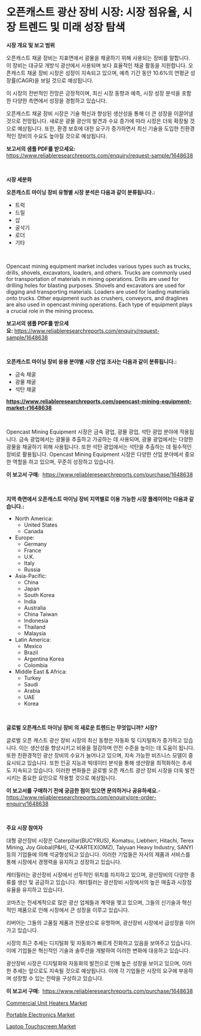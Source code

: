 <p><h1>오픈캐스트 광산 장비 시장: 시장 점유율, 시장 트렌드 및 미래 성장 탐색</h1></p><p><strong>시장 개요 및 보고 범위</strong></p>
<p><p>오픈캐스트 채굴 장비는 지표면에서 광물을 채굴하기 위해 사용되는 장비를 말합니다. 이 장비는 대규모 개방식 광산에서 사용되며 보다 효율적인 채굴 활동을 지원합니다. 오픈캐스트 채굴 장비 시장은 성장이 지속되고 있으며, 예측 기간 동안 10.6%의 연평균 성장률(CAGR)을 보일 것으로 예상됩니다. </p><p>이 시장의 전반적인 전망은 긍정적이며, 최신 시장 동향과 예측, 시장 성장 분석을 포함한 다양한 측면에서 성장을 경험하고 있습니다. </p><p>오픈캐스트 채굴 장비 시장은 기술 혁신과 향상된 생산성을 통해 더 큰 성장을 이끌어낼 것으로 전망됩니다. 새로운 광물 광산의 발견과 수요 증가에 따라 시장은 더욱 확장될 것으로 예상됩니다. 또한, 환경 보호에 대한 요구가 증가하면서 최신 기술을 도입한 친환경적인 장비의 수요도 높아질 것으로 예상됩니다.</p></p>
<p><strong>보고서의 샘플 PDF를 받으세요:</strong> <a href="https://www.reliableresearchreports.com/enquiry/request-sample/1648638">https://www.reliableresearchreports.com/enquiry/request-sample/1648638</a></p>
<p>&nbsp;</p>
<p><strong>시장 세분화</strong></p>
<p><strong>오픈캐스트 마이닝 장비 유형별 시장 분석은 다음과 같이 분류됩니다.:</strong></p>
<p><ul><li>트럭</li><li>드릴</li><li>삽</li><li>굴삭기</li><li>로더</li><li>기타</li></ul></p>
<p>&nbsp;</p>
<p><p>Opencast mining equipment market includes various types such as trucks, drills, shovels, excavators, loaders, and others. Trucks are commonly used for transportation of materials in mining operations. Drills are used for drilling holes for blasting purposes. Shovels and excavators are used for digging and transporting materials. Loaders are used for loading materials onto trucks. Other equipment such as crushers, conveyors, and draglines are also used in opencast mining operations. Each type of equipment plays a crucial role in the mining process.</p></p>
<p><strong>보고서의 샘플 PDF를 받으세요:</strong>&nbsp;<a href="https://www.reliableresearchreports.com/enquiry/request-sample/1648638">https://www.reliableresearchreports.com/enquiry/request-sample/1648638</a></p>
<p>&nbsp;</p>
<p><strong> 오픈캐스트 마이닝 장비 응용 분야별 시장 산업 조사는 다음과 같이 분류됩니다.:</strong></p>
<p><ul><li>금속 채굴</li><li>광물 채굴</li><li>석탄 채굴</li></ul></p>
<p><strong><a href="https://www.reliableresearchreports.com/opencast-mining-equipment-market-r1648638">https://www.reliableresearchreports.com/opencast-mining-equipment-market-r1648638</a></strong></p>
<p>&nbsp;</p>
<p><p>Opencast Mining Equipment 시장은 금속 광업, 광물 광업, 석탄 광업 분야에 적용됩니다. 금속 광업에서는 광물을 추출하고 가공하는 데 사용되며, 광물 광업에서는 다양한 광물을 채굴하기 위해 사용됩니다. 또한 석탄 광업에서는 석탄을 추출하는 데 필수적인 장비로 활용됩니다. Opencast Mining Equipment 시장은 다양한 산업 분야에서 중요한 역할을 하고 있으며, 꾸준히 성장하고 있습니다.</p></p>
<p><strong>이 보고서 구매:</strong>&nbsp; <a href="https://www.reliableresearchreports.com/purchase/1648638">https://www.reliableresearchreports.com/purchase/1648638</a></p>
<p>&nbsp;</p>
<p><strong>지역 측면에서 오픈캐스트 마이닝 장비 지역별로 이용 가능한 시장 플레이어는 다음과 같습니다.:</strong></p>
<p><ul>
    <li>
        North America:
        <ul>
            <li>United States</li>
            <li>Canada</li>
        </ul>
    </li>
    <li>
        Europe:
        <ul>
            <li>Germany</li>
            <li>France</li>
            <li>U.K.</li>
            <li>Italy</li>
            <li>Russia</li>
        </ul>
    </li>
    <li>
        Asia-Pacific:
        <ul>
            <li>China</li>
            <li>Japan</li>
            <li>South Korea</li>
            <li>India</li>
            <li>Australia</li>
            <li>China Taiwan</li>
            <li>Indonesia</li>
            <li>Thailand</li>
            <li>Malaysia</li>
        </ul>
    </li>
    <li>
        Latin America:
        <ul>
            <li>Mexico</li>
            <li>Brazil</li>
            <li>Argentina Korea</li>
            <li>Colombia</li>
        </ul>
    </li>
    <li>
        Middle East & Africa:
        <ul>
            <li>Turkey</li>
            <li>Saudi</li>
            <li>Arabia</li>
            <li>UAE</li>
            <li>Korea</li>
        </ul>
    </li>
    </ul></p>
<p>&nbsp;</p>
<p><strong>글로벌 오픈캐스트 마이닝 장비 의 새로운 트렌드는 무엇입니까? 시장?</strong></p>
<p><p>글로벌 오픈 캐스트 광산 장비 시장의 최신 동향은 자동화 및 디지털화가 증가하고 있습니다. 이는 생산성을 향상시키고 비용을 절감하며 안전 수준을 높이는 데 도움이 됩니다. 또한 친환경적인 광산 장비의 수요가 늘어나고 있으며, 지속 가능한 비즈니스 모델이 중요시되고 있습니다. 또한 인공 지능과 빅데이터 분석을 통해 생산량을 최적화하는 추세도 지속되고 있습니다. 이러한 변화들은 글로벌 오픈 캐스트 광산 장비 시장을 더욱 발전시키는 중요한 요인으로 작용할 것으로 예상됩니다.</p></p>
<p><strong>이 보고서를 구매하기 전에 궁금한 점이 있으면 문의하거나 공유하세요.</strong>- <a href="https://www.reliableresearchreports.com/enquiry/pre-order-enquiry/1648638">https://www.reliableresearchreports.com/enquiry/pre-order-enquiry/1648638</a></p>
<p>&nbsp;</p>
<p><strong>주요 시장 참여자</strong></p>
<p><p>대형 광산장비 시장은 Caterpillar(BUCYRUS), Komatsu, Liebherr, Hitachi, Terex Mining, Joy Global(P&H), IZ-KARTEX(OMZ), Taiyuan Heavy Industry, SANYI 등의 기업들에 의해 석궁형성되고 있습니다. 이러한 기업들은 자사의 제품과 서비스를 통해 시장에서 경쟁력을 유지하고 성장하고 있습니다. </p><p>캐터필러는 광산장비 시장에서 선두적인 위치를 차지하고 있으며, 광산장비의 다양한 종류를 생산 및 공급하고 있습니다. 캐터필러는 광산장비 시장에서의 높은 매출과 시장점유율을 유지하고 있습니다. </p><p>코마츠는 전세계적으로 많은 광산 업체들과 계약을 맺고 있으며, 그들의 신기술과 혁신적인 제품으로 인해 시장에서 큰 성장을 이루고 있습니다. </p><p>리버어는 그들의 고품질 제품과 전문성으로 유명하며, 광산장비 시장에서 급성장을 이어가고 있습니다. </p><p>시장의 최근 추세는 디지털화 및 자동화가 빠르게 진화하고 있음을 보여주고 있습니다. 이에 기업들은 혁신적인 기술과 솔루션을 개발하여 이러한 변화에 대응하고 있습니다. </p><p>광산장비 시장은 디지털화와 자동화의 발전으로 인해 높은 성장을 보이고 있으며, 이러한 추세는 앞으로도 지속될 것으로 예상됩니다. 이에 각 기업들은 시장의 요구에 부응하며 성장할 수 있는 전략을 구상하고 있습니다.</p></p>
<p><strong>이 보고서 구매:</strong>&nbsp;&nbsp;<a href="https://www.reliableresearchreports.com/purchase/1648638">https://www.reliableresearchreports.com/purchase/1648638</a></p>
<p><p><a href="https://github.com/CliffMedina6/Market-Research-Report-List-4/blob/main/commercial-unit-heaters-market.md">Commercial Unit Heaters Market</a></p><p><a href="https://www.linkedin.com/pulse/portable-electronics-market-competitive-analysis-trends-forecast-osrbc?trackingId=evDKWK6UGn7yoQnVp7DTxA%3D%3D">Portable Electronics Market</a></p><p><a href="https://www.linkedin.com/pulse/laptop-touchscreen-market-insight-trends-growth-forecasted-bvawc?trackingId=tSqC%2FBe0I7S9Nwa6XHfE0A%3D%3D">Laptop Touchscreen Market</a></p></p>